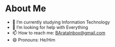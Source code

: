 # About Me

- 🌱 I’m currently studying Information Technology
- 🤔 I’m looking for help with Everything
- 📫 How to reach me: BArataInbox@gmail.com
- 😄 Pronouns: He/Him

